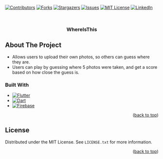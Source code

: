 <a name="readme-top"></a>

[![Contributors](https://img.shields.io/github/contributors/AustinNorquist/WhereIsThis.svg)](https://github.com/AustinNorquist/WhereIsThis/graphs/contributors)
[![Forks](https://img.shields.io/github/forks/AustinNorquist/WhereIsThis.svg)](https://github.com/AustinNorquist/WhereIsThis/network/members)
[![Stargazers](https://img.shields.io/github/stars/AustinNorquist/WhereIsThis.svg)](https://github.com/AustinNorquist/WhereIsThis/stargazers)
[![Issues](https://img.shields.io/github/issues/AustinNorquist/WhereIsThis.svg)](https://github.com/AustinNorquist/WhereIsThis/issues)
[![MIT License](https://img.shields.io/github/license/AustinNorquist/WhereIsThis.svg)](https://opensource.org/licenses/MIT)
[![LinkedIn](https://img.shields.io/badge/austin-norquist.svg)](https://www.linkedin.com/in/austin-norquist/)



<!-- PROJECT LOGO -->
<br />
<div align="center">
  <h3 align="center">WhereIsThis</h3>
</div>

<!-- ABOUT THE PROJECT -->
## About The Project

* Allows users to upload their own photos, so others can guess where they are.
* Users can play by guessing where 5 photos were taken, and get a score based on how close the guess is.

### Built With

* [![Flutter](https://img.shields.io/badge/Flutter-2.8.0-blue)](https://flutter.dev/)
* [![Dart](https://img.shields.io/badge/Dart-2.15.0-blue)](https://dart.dev/)
* [![Firebase](https://img.shields.io/badge/Firebase-9.0.0-orange)](https://firebase.google.com/)

<p align="right">(<a href="#readme-top">back to top</a>)</p>

<!-- LICENSE -->
## License

Distributed under the MIT License. See `LICENSE.txt` for more information.

<p align="right">(<a href="#readme-top">back to top</a>)</p>
